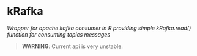 # kRafka

*Wrapper for apache kafka consumer in R providing simple kRafka.read() function for consuming topics messages*

> **WARNING**: Current api is very unstable.

